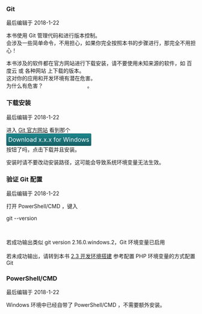 <div class="container-fluid">
    <div class="card card-cascade my-5 hoverable">
        <div class="view gradient-card-header indigo">
            <h3 class="h3-responsive">Git</h3>
            <p>最后编辑于 2018-1-22</p>
        </div>
        <div class="card-body">
            <p class="card-text">
                <span class="h4-responsive">
                    本书使用 Git 管理代码和进行版本控制。
                    <br>
                    会涉及一些简单命令，不用担心，如果你完全按照本书的步骤进行，那完全不用担心！
                </span>
            </p>
        </div>
        <div class="card red lighten-1 z-depth-2">
            <div class="card-body">
                <p class="white-text mb-0">
                    本书涉及的软件都在官方网站进行下载安装，请不要使用未知来源的软件，如 百度云 或 各种网站 上下载的版本。
                    <br>
                    这对你的应用和开发环境有潜在危害。
                    <br>
                    为什么有危害？ <a href="https://weibo.com/p/1001603888503866975286" rel="noopener noreferrer" target="_black" style="color:#fff">XcodeGhost 事件</a>。
                </p>
            </div>
        </div>
    </div>
    <div class="card card-cascade my-5 hoverable">
        <div class="view gradient-card-header indigo">
            <h3 class="h3-responsive">下载安装</h3>
            <p>最后编辑于 2018-1-22</p>
        </div>
        <div class="card-body">
            <p class="card-text">
                <span class="h4-responsive">
                    进入 <a href="https://git-scm.com/" target="_black" rel="noopener noreferrer">Git 官方网站</a> 
                    看到那个 <a style="border-radius:2px;box-shadow:0 1px 0 #148a92;display:block;width:224px;padding:5px 0;font-size:16px;color:#fff;text-align:center;background-image:linear-gradient(#1c868c,#186368);border-top:solid 1px #085e64;border-right:solid 1px #1f6367;border-bottom:solid 1px #134143;border-left:solid 1px #1f6367;transition-duration:0.3s">Download x.x.x for Windows</a> 按钮了吗，点击下载并且安装。
                </span>
            </p>
        </div>
        <div class="card red lighten-1 z-depth-2">
            <div class="card-body">
                <p class="white-text mb-0">
                    安装时请不要改动安装路径，这可能会导致系统环境变量无法生效。
                </p>
            </div>
        </div>
    </div>
    <div class="card card-cascade my-5 hoverable">
        <div class="view gradient-card-header indigo">
            <h3 class="h3-responsive">验证 Git 配置</h3>
            <p>最后编辑于 2018-1-22</p>
        </div>
        <div class="card-body">
            <p class="card-text">
                <span class="h4-responsive">
                    打开 PowerShell/CMD ，键入
                </span>
            </p>
            <div class="card info-color z-depth-2">
                <div class="card-body">
                    <p class="white-text mb-0">
                        git --version
                    </p>
                </div>
            </div>
            <br>
            <p class="card-text">
                <span class="h4-responsive">
                    若成功输出类似 <span class="red-text">git version 2.16.0.windows.2</span>，Git 环境变量已启用
                    <br><br>
                    若未成功输出，请转到本书 <a href="https://www.kancloud.cn/agdholo/thinkphp/507676" rel="noopener noreferrer"><span class="blue-text">2.3 开发环境搭建</span></a> 参考配置 PHP 环境变量的方式配置 Git
                </span>
            </p>
        </div>
    </div>
    <div class="card card-cascade my-5 hoverable">
        <div class="view gradient-card-header indigo">
            <h3 class="h3-responsive">PowerShell/CMD</h3>
            <p>最后编辑于 2018-1-22</p>
        </div>
        <div class="card-body">
            <p class="card-text">
                <span class="h4-responsive">
                    Windows 环境中已经自带了 PowerShell/CMD ，不需要额外安装。
                </span>
            </p>
        </div>
    </div>
</div>
